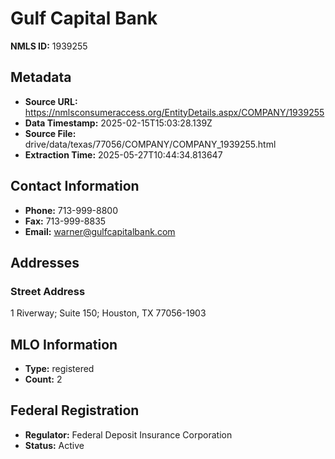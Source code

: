 # Gulf Capital Bank

**NMLS ID:** 1939255

## Metadata
- **Source URL:** https://nmlsconsumeraccess.org/EntityDetails.aspx/COMPANY/1939255
- **Data Timestamp:** 2025-02-15T15:03:28.139Z
- **Source File:** drive/data/texas/77056/COMPANY/COMPANY_1939255.html
- **Extraction Time:** 2025-05-27T10:44:34.813647

## Contact Information
- **Phone:** 713-999-8800
- **Fax:** 713-999-8835
- **Email:** warner@gulfcapitalbank.com

## Addresses
### Street Address
1 Riverway; Suite 150; Houston, TX 77056-1903

## MLO Information
- **Type:** registered
- **Count:** 2

## Federal Registration
- **Regulator:** Federal Deposit Insurance Corporation
- **Status:** Active
